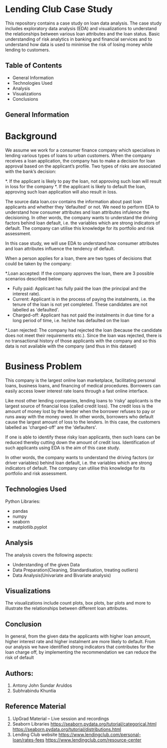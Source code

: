 
# Lending Club Case Study

This repository contains a case study on loan data analysis. The case study includes exploratory data analysis (EDA) and visualizations to understand the relationships between various loan attributes and the loan status. Basic understanding of risk analytics in banking and financial services and to understand how data is used to minimise the risk of losing money while lending to customers.

## Table of Contents

* General Information
* Technologies Used
* Analysis
* Visualizations 
* Conclusions
  


## General Information

# Background

We assume we work for a consumer finance company which specialises in lending various types of loans to urban customers. When the company receives a loan application, the company has to make a decision for loan approval based on the applicant’s profile. Two types of risks are associated with the bank’s decision:

*. If the applicant is likely to pay the loan, not approving such loan will result in loss for the company 
*. If the applicant is likely to default the loan, approving such loan application will also result in loss.

The source data loan.csv contains the information about past loan applicants and whether they ‘defaulted’ or not. We need to perform EDA to understand how consumer attributes and loan attributes infulence the decisioning. In other words, the company wants to understand the driving factors behind loan default, i.e. the variables which are strong indicators of default. The company can utilise this knowledge for its portfolio and risk assessment.

In this case study, we will use EDA to understand how consumer attributes and loan attributes influence the tendency of default.

When a person applies for a loan, there are two types of decisions that could be taken by the company:

*.Loan accepted: If the company approves the loan, there are 3 possible scenarios described below:
   * Fully paid: Applicant has fully paid the loan (the principal and the interest rate).
   * Current: Applicant is in the process of paying the instalments, i.e. the tenure of the loan is not yet completed. These candidates are not labelled as 'defaulted'.
   * Charged-off: Applicant has not paid the instalments in due time for a long period of time, i.e. he/she has defaulted on the loan
    
*.Loan rejected: The company had rejected the loan (because the candidate does not meet their requirements etc.). Since the loan was rejected, there is no                    transactional history of those applicants with the company and so this data is not available with the company (and thus in this dataset)

# Business Problem
This company is the largest online loan marketplace, facilitating personal loans, business loans, and financing of medical procedures. Borrowers can easily access lower interest rate loans through a fast online interface.

Like most other lending companies, lending loans to ‘risky’ applicants is the largest source of financial loss (called credit loss). The credit loss is the amount of money lost by the lender when the borrower refuses to pay or runs away with the money owed. In other words, borrowers who default cause the largest amount of loss to the lenders. In this case, the customers labelled as 'charged-off' are the 'defaulters'.

If one is able to identify these risky loan applicants, then such loans can be reduced thereby cutting down the amount of credit loss. Identification of such applicants using EDA is the aim of this case study.

In other words, the company wants to understand the driving factors (or driver variables) behind loan default, i.e. the variables which are strong indicators of default. The company can utilise this knowledge for its portfolio and risk assessment.


## Technologies Used

Python Libraries:
* pandas
* numpy
* seaborn
* matplotlib.pyplot


## Analysis

The analysis covers the following aspects:
* Understanding of the given Data
* Data Preparation(Cleaning, Standardisation, treating outliers)
* Data Analysis(Univariate and Bivariate analysis)



## Visualizations

The visualizations include count plots, box plots, bar plots and more to illustrate the relationships between different loan attributes.


## Conclusion

In general, from the given data the applicants with higher loan amount, higher interest rate and higher 
instalment are more likely to default. From our analysis we have identified strong indicators that contributes 
for the loan charge off, by implementing the recommendation we can reduce the risk of default


## Authors:

1. Antony John Sundar Aruldos
2. Subhrabindu Khuntia

    
## Reference Material

1. UpGrad Material – Live session and recordings
2. Seaborn Libraries 
    https://seaborn.pydata.org/tutorial/categorical.html
    https://seaborn.pydata.org/tutorial/distributions.html
3. Lending Club website
    https://www.lendingclub.com/personal-loan/rates-fees
    https://www.lendingclub.com/resource-center



